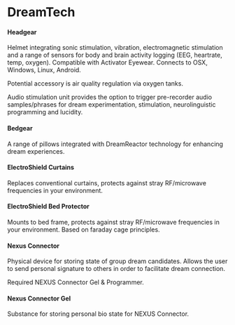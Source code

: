 # DreamTech

#### Headgear

Helmet integrating sonic stimulation, vibration, electromagnetic stimulation and a range of sensors for body and brain activity logging \(EEG, heartrate, temp, oxygen\). Compatible with Activator Eyewear. Connects to OSX, Windows, Linux, Android.

Potential accessory is air quality regulation via oxygen tanks.  


Audio stimulation unit provides the option to trigger pre-recorder audio samples/phrases for dream experimentation, stimulation, neurolinguistic programming and lucidity.

#### Bedgear

A range of pillows integrated with DreamReactor technology for enhancing dream experiences.  


#### ElectroShield Curtains

Replaces conventional curtains, protects against stray RF/microwave frequencies in your environment.

#### ElectroShield Bed Protector

Mounts to bed frame, protects against stray RF/microwave frequencies in your environment. Based on faraday cage principles.  


#### Nexus Connector 

Physical device for storing state of group dream candidates. Allows the user to send personal signature to others in order to facilitate dream connection.

Required NEXUS Connector Gel & Programmer.

#### Nexus Connector Gel

Substance for storing personal bio state for NEXUS Connector.  


